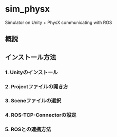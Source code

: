 # sim_physx
Simulator on Unity + PhysX communicating with ROS

## 概説

## インストール方法

### 1. Unityのインストール

### 2. Projectファイルの開き方

### 3. Sceneファイルの選択

### 4. ROS-TCP-Connectorの設定

### 5. ROSとの連携方法
